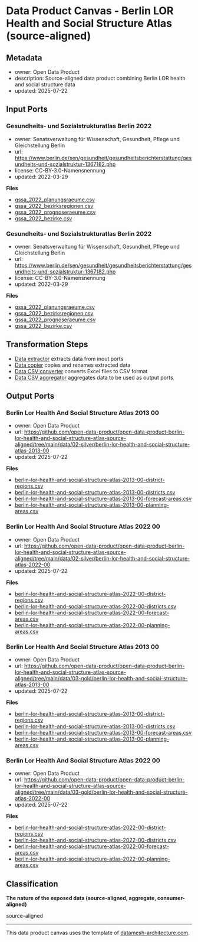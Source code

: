 
# Data Product Canvas - Berlin LOR Health and Social Structure Atlas (source-aligned)

## Metadata

* owner: Open Data Product
* description: Source-aligned data product combining Berlin LOR health and social structure data
* updated: 2025-07-22

## Input Ports

### Gesundheits- und Sozialstrukturatlas Berlin 2022

* owner: Senatsverwaltung für Wissenschaft, Gesundheit, Pflege und Gleichstellung Berlin
* url: https://www.berlin.de/sen/gesundheit/gesundheitsberichterstattung/gesundheits-und-sozialstruktur-1367182.php
* license: CC-BY-3.0-Namensnennung
* updated: 2022-03-29

**Files**

* [gssa_2022_planungsraeume.csv](https://www.berlin.de/sen/gesundheit/_assets/daten/gesundheits-und-sozialstrukturatlas/gssa_2022_planungsraeume.csv)
* [gssa_2022_bezirksregionen.csv](https://www.berlin.de/sen/gesundheit/_assets/daten/gesundheits-und-sozialstrukturatlas/gssa_2022_bezirksregionen.csv)
* [gssa_2022_prognoseraeume.csv](https://www.berlin.de/sen/gesundheit/_assets/daten/gesundheits-und-sozialstrukturatlas/gssa_2022_prognoseraeume.csv)
* [gssa_2022_bezirke.csv](https://www.berlin.de/sen/gesundheit/_assets/daten/gesundheits-und-sozialstrukturatlas/gssa_2022_bezirke.csv)

### Gesundheits- und Sozialstrukturatlas Berlin 2022

* owner: Senatsverwaltung für Wissenschaft, Gesundheit, Pflege und Gleichstellung Berlin
* url: https://www.berlin.de/sen/gesundheit/gesundheitsberichterstattung/gesundheits-und-sozialstruktur-1367182.php
* license: CC-BY-3.0-Namensnennung
* updated: 2022-03-29

**Files**

* [gssa_2022_planungsraeume.csv](https://www.berlin.de/sen/gesundheit/_assets/daten/gesundheits-und-sozialstrukturatlas/gssa_2022_planungsraeume.csv)
* [gssa_2022_bezirksregionen.csv](https://www.berlin.de/sen/gesundheit/_assets/daten/gesundheits-und-sozialstrukturatlas/gssa_2022_bezirksregionen.csv)
* [gssa_2022_prognoseraeume.csv](https://www.berlin.de/sen/gesundheit/_assets/daten/gesundheits-und-sozialstrukturatlas/gssa_2022_prognoseraeume.csv)
* [gssa_2022_bezirke.csv](https://www.berlin.de/sen/gesundheit/_assets/daten/gesundheits-und-sozialstrukturatlas/gssa_2022_bezirke.csv)

## Transformation Steps

* [Data extractor](https://github.com/open-data-product/open-data-product-python-lib/blob/main/opendataproduct/extract/data_extractor.py) extracts data from inout ports
* [Data copier](https://github.com/open-data-product/open-data-product-python-lib/blob/main/opendataproduct/transform/data_copier.py) copies and renames extracted data
* [Data CSV converter](https://github.com/open-data-product/open-data-product-python-lib/blob/main/opendataproduct/transform/data_csv_converter.py) converts Excel files to CSV format
* [Data CSV aggregator](https://github.com/open-data-product/open-data-product-python-lib/blob/main/opendataproduct/transform/data_csv_aggregator.py) aggregates data to be used as output ports

## Output Ports

### Berlin Lor Health And Social Structure Atlas 2013 00

* owner: Open Data Product
* url: https://github.com/open-data-product/open-data-product-berlin-lor-health-and-social-structure-atlas-source-aligned/tree/main/data/02-silver/berlin-lor-health-and-social-structure-atlas-2013-00
* updated: 2025-07-22

**Files**

* [berlin-lor-health-and-social-structure-atlas-2013-00-district-regions.csv](https://raw.githubusercontent.com/open-data-product/open-data-product-berlin-lor-health-and-social-structure-atlas-source-aligned/main/data/02-silver/berlin-lor-health-and-social-structure-atlas-2013-00/berlin-lor-health-and-social-structure-atlas-2013-00-district-regions.csv)
* [berlin-lor-health-and-social-structure-atlas-2013-00-districts.csv](https://raw.githubusercontent.com/open-data-product/open-data-product-berlin-lor-health-and-social-structure-atlas-source-aligned/main/data/02-silver/berlin-lor-health-and-social-structure-atlas-2013-00/berlin-lor-health-and-social-structure-atlas-2013-00-districts.csv)
* [berlin-lor-health-and-social-structure-atlas-2013-00-forecast-areas.csv](https://raw.githubusercontent.com/open-data-product/open-data-product-berlin-lor-health-and-social-structure-atlas-source-aligned/main/data/02-silver/berlin-lor-health-and-social-structure-atlas-2013-00/berlin-lor-health-and-social-structure-atlas-2013-00-forecast-areas.csv)
* [berlin-lor-health-and-social-structure-atlas-2013-00-planning-areas.csv](https://raw.githubusercontent.com/open-data-product/open-data-product-berlin-lor-health-and-social-structure-atlas-source-aligned/main/data/02-silver/berlin-lor-health-and-social-structure-atlas-2013-00/berlin-lor-health-and-social-structure-atlas-2013-00-planning-areas.csv)

### Berlin Lor Health And Social Structure Atlas 2022 00

* owner: Open Data Product
* url: https://github.com/open-data-product/open-data-product-berlin-lor-health-and-social-structure-atlas-source-aligned/tree/main/data/02-silver/berlin-lor-health-and-social-structure-atlas-2022-00
* updated: 2025-07-22

**Files**

* [berlin-lor-health-and-social-structure-atlas-2022-00-district-regions.csv](https://raw.githubusercontent.com/open-data-product/open-data-product-berlin-lor-health-and-social-structure-atlas-source-aligned/main/data/02-silver/berlin-lor-health-and-social-structure-atlas-2022-00/berlin-lor-health-and-social-structure-atlas-2022-00-district-regions.csv)
* [berlin-lor-health-and-social-structure-atlas-2022-00-districts.csv](https://raw.githubusercontent.com/open-data-product/open-data-product-berlin-lor-health-and-social-structure-atlas-source-aligned/main/data/02-silver/berlin-lor-health-and-social-structure-atlas-2022-00/berlin-lor-health-and-social-structure-atlas-2022-00-districts.csv)
* [berlin-lor-health-and-social-structure-atlas-2022-00-forecast-areas.csv](https://raw.githubusercontent.com/open-data-product/open-data-product-berlin-lor-health-and-social-structure-atlas-source-aligned/main/data/02-silver/berlin-lor-health-and-social-structure-atlas-2022-00/berlin-lor-health-and-social-structure-atlas-2022-00-forecast-areas.csv)
* [berlin-lor-health-and-social-structure-atlas-2022-00-planning-areas.csv](https://raw.githubusercontent.com/open-data-product/open-data-product-berlin-lor-health-and-social-structure-atlas-source-aligned/main/data/02-silver/berlin-lor-health-and-social-structure-atlas-2022-00/berlin-lor-health-and-social-structure-atlas-2022-00-planning-areas.csv)

### Berlin Lor Health And Social Structure Atlas 2013 00

* owner: Open Data Product
* url: https://github.com/open-data-product/open-data-product-berlin-lor-health-and-social-structure-atlas-source-aligned/tree/main/data/03-gold/berlin-lor-health-and-social-structure-atlas-2013-00
* updated: 2025-07-22

**Files**

* [berlin-lor-health-and-social-structure-atlas-2013-00-district-regions.csv](https://raw.githubusercontent.com/open-data-product/open-data-product-berlin-lor-health-and-social-structure-atlas-source-aligned/main/data/03-gold/berlin-lor-health-and-social-structure-atlas-2013-00/berlin-lor-health-and-social-structure-atlas-2013-00-district-regions.csv)
* [berlin-lor-health-and-social-structure-atlas-2013-00-districts.csv](https://raw.githubusercontent.com/open-data-product/open-data-product-berlin-lor-health-and-social-structure-atlas-source-aligned/main/data/03-gold/berlin-lor-health-and-social-structure-atlas-2013-00/berlin-lor-health-and-social-structure-atlas-2013-00-districts.csv)
* [berlin-lor-health-and-social-structure-atlas-2013-00-forecast-areas.csv](https://raw.githubusercontent.com/open-data-product/open-data-product-berlin-lor-health-and-social-structure-atlas-source-aligned/main/data/03-gold/berlin-lor-health-and-social-structure-atlas-2013-00/berlin-lor-health-and-social-structure-atlas-2013-00-forecast-areas.csv)
* [berlin-lor-health-and-social-structure-atlas-2013-00-planning-areas.csv](https://raw.githubusercontent.com/open-data-product/open-data-product-berlin-lor-health-and-social-structure-atlas-source-aligned/main/data/03-gold/berlin-lor-health-and-social-structure-atlas-2013-00/berlin-lor-health-and-social-structure-atlas-2013-00-planning-areas.csv)

### Berlin Lor Health And Social Structure Atlas 2022 00

* owner: Open Data Product
* url: https://github.com/open-data-product/open-data-product-berlin-lor-health-and-social-structure-atlas-source-aligned/tree/main/data/03-gold/berlin-lor-health-and-social-structure-atlas-2022-00
* updated: 2025-07-22

**Files**

* [berlin-lor-health-and-social-structure-atlas-2022-00-district-regions.csv](https://raw.githubusercontent.com/open-data-product/open-data-product-berlin-lor-health-and-social-structure-atlas-source-aligned/main/data/03-gold/berlin-lor-health-and-social-structure-atlas-2022-00/berlin-lor-health-and-social-structure-atlas-2022-00-district-regions.csv)
* [berlin-lor-health-and-social-structure-atlas-2022-00-districts.csv](https://raw.githubusercontent.com/open-data-product/open-data-product-berlin-lor-health-and-social-structure-atlas-source-aligned/main/data/03-gold/berlin-lor-health-and-social-structure-atlas-2022-00/berlin-lor-health-and-social-structure-atlas-2022-00-districts.csv)
* [berlin-lor-health-and-social-structure-atlas-2022-00-forecast-areas.csv](https://raw.githubusercontent.com/open-data-product/open-data-product-berlin-lor-health-and-social-structure-atlas-source-aligned/main/data/03-gold/berlin-lor-health-and-social-structure-atlas-2022-00/berlin-lor-health-and-social-structure-atlas-2022-00-forecast-areas.csv)
* [berlin-lor-health-and-social-structure-atlas-2022-00-planning-areas.csv](https://raw.githubusercontent.com/open-data-product/open-data-product-berlin-lor-health-and-social-structure-atlas-source-aligned/main/data/03-gold/berlin-lor-health-and-social-structure-atlas-2022-00/berlin-lor-health-and-social-structure-atlas-2022-00-planning-areas.csv)

## Classification

**The nature of the exposed data (source-aligned, aggregate, consumer-aligned)**

source-aligned


---
This data product canvas uses the template of [datamesh-architecture.com](https://www.datamesh-architecture.com/data-product-canvas).
